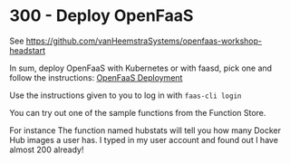 # 300 - Deploy OpenFaaS

See https://github.com/vanHeemstraSystems/openfaas-workshop-headstart

In sum, deploy OpenFaaS with Kubernetes or with faasd, pick one and follow the instructions: [OpenFaaS Deployment](https://docs.openfaas.com/deployment/)

Use the instructions given to you to log in with ```faas-cli login```

You can try out one of the sample functions from the Function Store.

For instance The function named hubstats will tell you how many Docker Hub images a user has. I typed in my user account and found out I have almost 200 already!


